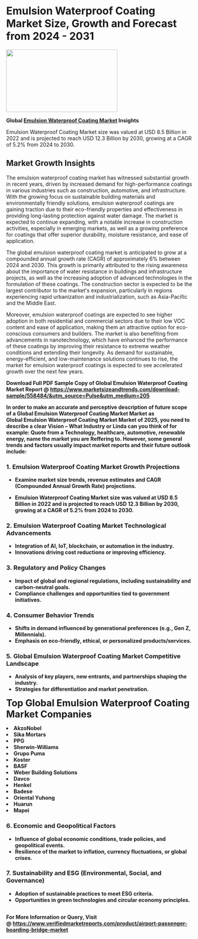 <H1>Emulsion Waterproof Coating Market Size, Growth and Forecast from 2024 - 2031</H1><img class="aligncenter size-medium wp-image-584254" src="https://thirdeyenews.in/wp-content/uploads/2024/09/Global-Market-Research-300x168.jpeg" alt="" width="300" height="168" /><p><strong>Global&nbsp;<a href="https://www.marketsizeandtrends.com/download-sample/558484/&amp;utm_source=Pulse&amp;utm_medium=205">Emulsion Waterproof Coating Market</a> Insights</strong></p><p>Emulsion Waterproof Coating Market size was valued at USD 8.5 Billion in 2022 and is projected to reach USD 12.3 Billion by 2030, growing at a CAGR of 5.2% from 2024 to 2030.</p><p><h2>Market Growth Insights</h2> <p>The emulsion waterproof coating market has witnessed substantial growth in recent years, driven by increased demand for high-performance coatings in various industries such as construction, automotive, and infrastructure. With the growing focus on sustainable building materials and environmentally friendly solutions, emulsion waterproof coatings are gaining traction due to their eco-friendly properties and effectiveness in providing long-lasting protection against water damage. The market is expected to continue expanding, with a notable increase in construction activities, especially in emerging markets, as well as a growing preference for coatings that offer superior durability, moisture resistance, and ease of application.</p> <p><strong></strong></p> <p>The global emulsion waterproof coating market is anticipated to grow at a compounded annual growth rate (CAGR) of approximately 6% between 2024 and 2030. This growth is primarily attributed to the rising awareness about the importance of water resistance in buildings and infrastructure projects, as well as the increasing adoption of advanced technologies in the formulation of these coatings. The construction sector is expected to be the largest contributor to the market's expansion, particularly in regions experiencing rapid urbanization and industrialization, such as Asia-Pacific and the Middle East.</p> <p>Moreover, emulsion waterproof coatings are expected to see higher adoption in both residential and commercial sectors due to their low VOC content and ease of application, making them an attractive option for eco-conscious consumers and builders. The market is also benefiting from advancements in nanotechnology, which have enhanced the performance of these coatings by improving their resistance to extreme weather conditions and extending their longevity. As demand for sustainable, energy-efficient, and low-maintenance solutions continues to rise, the market for emulsion waterproof coatings is expected to see accelerated growth over the next few years.</p> <p><strong></p><p><span class=""><strong>Download Full PDF Sample Copy of Global Emulsion Waterproof Coating Market Report</strong> @ <a href="https://www.marketsizeandtrends.com/download-sample/558484/&amp;utm_source=Pulse&amp;utm_medium=205" target="_blank">https://www.marketsizeandtrends.com/download-sample/558484/&amp;utm_source=Pulse&amp;utm_medium=205</a></span></p><p>In order to make an accurate and perceptive description of future scope of a Global&nbsp;Emulsion Waterproof Coating Market Market as Global&nbsp;Emulsion Waterproof Coating Market Market of 2025, you need to describe a clear Vision &ndash; What Industry or Linda can you think of for example: Quote from a Technology, healthcare, automotive, renewable energy, name the market you are Reffering to. However, some general trends and factors usually impact market reports and their future outlook include:</p><h3>1.&nbsp;<strong>Emulsion Waterproof Coating Market Growth Projections</strong></h3><ul><li>Examine market size trends, revenue estimates and CAGR (Compounded Annual Growth Rate) projections.</li><li><p>Emulsion Waterproof Coating Market size was valued at USD 8.5 Billion in 2022 and is projected to reach USD 12.3 Billion by 2030, growing at a CAGR of 5.2% from 2024 to 2030.</p></li></ul><h3>2.&nbsp;<strong>Emulsion Waterproof Coating Market Technological Advancements</strong></h3><ul><li>Integration of AI, IoT, blockchain, or automation in the industry.</li><li>Innovations driving cost reductions or improving efficiency.</li></ul><h3>3.&nbsp;<strong>Regulatory and Policy Changes</strong></h3><ul><li>Impact of global and regional regulations, including sustainability and carbon-neutral goals.</li><li>Compliance challenges and opportunities tied to government initiatives.</li></ul><h3>4.&nbsp;<strong>Consumer Behavior Trends</strong></h3><ul><li>Shifts in demand influenced by generational preferences (e.g., Gen Z, Millennials).</li><li>Emphasis on eco-friendly, ethical, or personalized products/services.</li></ul><h3>5.&nbsp;<strong>Global Emulsion Waterproof Coating Market Competitive Landscape</strong></h3><ul><li>Analysis of key players, new entrants, and partnerships shaping the industry.</li><li>Strategies for differentiation and market penetration.</li></ul><p data-pm-slice="1 1 []"><span style="color: inherit; font-family: inherit; font-size: 25px;">Top Global Emulsion Waterproof Coating Market Companies</span></p><div class="" data-test-id=""><p><li>AkzoNobel</li><li> Sika Mortars</li><li> PPG</li><li> Sherwin-Williams</li><li> Grupo Puma</li><li> Koster</li><li> BASF</li><li> Weber Building Solutions</li><li> Davco</li><li> Henkel</li><li> Badese</li><li> Oriental Yuhong</li><li> Huarun</li><li> Mapei</li></p></div><h3>6.&nbsp;<strong>Economic and Geopolitical Factors</strong></h3><ul><li>Influence of global economic conditions, trade policies, and geopolitical events.</li><li>Resilience of the market to inflation, currency fluctuations, or global crises.</li></ul><h3>7.&nbsp;<strong>Sustainability and ESG (Environmental, Social, and Governance)</strong></h3><ul><li>Adoption of sustainable practices to meet ESG criteria.</li><li>Opportunities in green technologies and circular economy principles.</li></ul><h2><strong style="font-size: 14px;">For More Information or Query, Visit @&nbsp;</strong><a style="background-color: #ffffff; font-size: 14px;" href="https://www.marketsizeandtrends.com/report/emulsion-waterproof-coating-market/" target="_blank">https://www.verifiedmarketreports.com/product/airport-passenger-boarding-bridge-market</a></h2>
